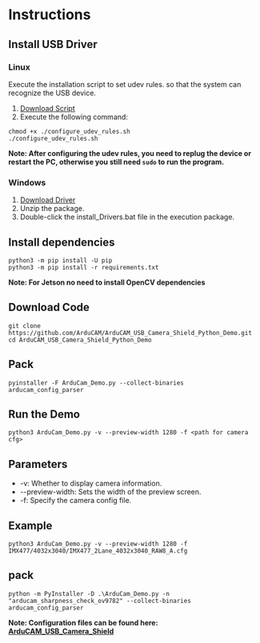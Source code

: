 # Instructions

## Install USB Driver

### Linux

Execute the installation script to set udev rules. so that the system can recognize the USB device.

1. [Download Script](https://github.com/ArduCAM/ArduCAM_USB_Camera_Shield/releases/download/install_drivers/configure_udev_rules.sh)
2. Execute the following command:
```
chmod +x ./configure_udev_rules.sh
./configure_udev_rules.sh
```

**Note: After configuring the udev rules, you need to replug the device or restart the PC, otherwise you still need `sudo` to run the program.**

### Windows

1. [Download Driver](https://github.com/ArduCAM/ArduCAM_USB_Camera_Shield/releases/download/install_drivers/install_USB_Camera_Drivers.zip)
2. Unzip the package.
3. Double-click the install_Drivers.bat file in the execution package.

## Install dependencies

```shell
python3 -m pip install -U pip
python3 -m pip install -r requirements.txt
```
**Note: For Jetson no need to install OpenCV dependencies**

## Download Code
```shell
git clone https://github.com/ArduCAM/ArduCAM_USB_Camera_Shield_Python_Demo.git
cd ArduCAM_USB_Camera_Shield_Python_Demo
```

## Pack 
```shell
pyinstaller -F ArduCam_Demo.py --collect-binaries arducam_config_parser
```

## Run the Demo
```shell
python3 ArduCam_Demo.py -v --preview-width 1280 -f <path for camera cfg>
```
## Parameters
- -v: Whether to display camera information.
- --preview-width: Sets the width of the preview screen.
- -f: Specify the camera config file.

## Example
```shell
python3 ArduCam_Demo.py -v --preview-width 1280 -f IMX477/4032x3040/IMX477_2Lane_4032x3040_RAW8_A.cfg
```

## pack
```shell
python -m PyInstaller -D .\ArduCam_Demo.py -n "arducam_sharpness_check_ov9782" --collect-binaries arducam_config_parser
```
**Note: Configuration files can be found here: [ArduCAM_USB_Camera_Shield](https://github.com/ArduCAM/ArduCAM_USB_Camera_Shield/tree/master/Config)**